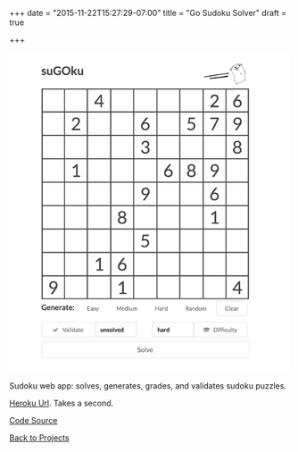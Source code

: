 +++
date = "2015-11-22T15:27:29-07:00"
title = "Go Sudoku Solver"
draft = true

+++

![sugoku](/img/projects/sugoku.png)

Sudoku web app: solves, generates, grades, and validates sudoku puzzles.

[Heroku Url](https://sugoku.herokuapp.com/). Takes a second.

[Code Source](https://github.com/berto/sugoku)

[Back to Projects](/projects)
